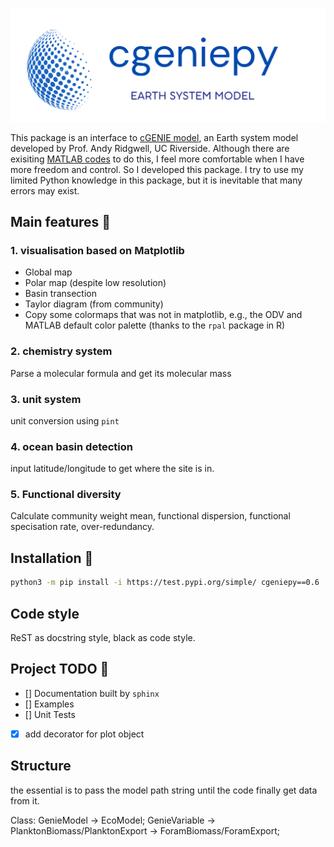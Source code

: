 ![logo](logo.png)

This package is an interface to [cGENIE model](https://www.seao2.info/mymuffin.html), an Earth system model developed by Prof. Andy Ridgwell, UC Riverside. Although there are exisiting [MATLAB codes](https://github.com/derpycode/muffinplot) to do this, I feel more comfortable when I have more freedom and control. So I developed this package. I try to use my limited Python knowledge in this package, but it is inevitable that many errors may exist.

## Main features 🐛

### 1. visualisation based on Matplotlib
- Global map
- Polar map (despite low resolution)
- Basin transection
- Taylor diagram (from community)
- Copy some colormaps that was not in matplotlib, e.g., the ODV and MATLAB default color palette (thanks to the `rpal` package in R) 

### 2. chemistry system
Parse a molecular formula and get its molecular mass

### 3. unit system
unit conversion using `pint`

### 4. ocean basin detection
input latitude/longitude to get where the site is in.

### 5. Functional diversity
Calculate community weight mean, functional dispersion, functional specisation rate, over-redundancy.


## Installation 🙂

```bash
python3 -m pip install -i https://test.pypi.org/simple/ cgeniepy==0.6
```

## Code style

ReST as docstring style, black as code style.

## Project TODO 🚩

- [] Documentation built by `sphinx` 
- [] Examples
- [] Unit Tests
- [X] add decorator for plot object

## Structure

the essential is to pass the model path string until the code finally get data from it.

Class: GenieModel -> EcoModel; GenieVariable -> PlanktonBiomass/PlanktonExport -> ForamBiomass/ForamExport;
